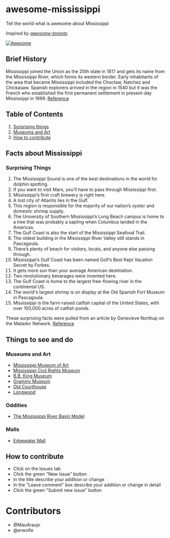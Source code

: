 # awesome-mississippi
Tell the world what is awesome about Mississippi

*Inspired by [awesome-toronto](https://github.com/rodolfobandeira/awesome-toronto)*

[![Awesome](https://cdn.rawgit.com/sindresorhus/awesome/d7305f38d29fed78fa85652e3a63e154dd8e8829/media/badge.svg)](https://github.com/sindresorhus/awesome)

## Brief History

Mississippi joined the Union as the 20th state in 1817 and gets its name from the Mississippi River,
which forms its western border. Early inhabitants of the area that became Mississippi included the 
Choctaw, Natchez and Chickasaw. Spanish explorers arrived in the region in 1540 but it was the French 
who established the first permanent settlement in present-day Mississippi in 1699. 
[Reference](https://www.history.com/topics/us-states/mississippi)

## Table of Contents

  1. [Surprising things](#surprising-things)
  2. [Museums and Art](#museums-and-art)
  3. [How to contribute](#how-to-contribute)

## Facts about Mississippi
### Surprising Things
  1. The Mississippi Sound is one of the best destinations in the world for dolphin spotting. 
  2. If you want to visit Mars, you’ll have to pass through Mississippi first.
  3. Mississippi’s first craft brewery is right here.
  4. A lost city of Atlantis lies in the Gulf.
  5. This region is responsible for the majority of our nation’s oyster and domestic shrimp supply.
  6. The University of Southern Mississippi’s Long Beach campus is home to a tree that was probably a sapling when Columbus landed in the Americas.
  7. The Gulf Coast is also the start of the Mississippi Seafood Trail.
  8. The oldest building in the Mississippi River Valley still stands in Pascagoula.
  9. There’s plenty of beach for visitors, locals, and anyone else passing through.
  10. Mississippi’s Gulf Coast has been named Golf’s Best Kept Vacation Secret by Forbes.
  11. It gets more sun than your average American destination.
  12. Two revolutionary beverages were invented here.
  13. The Gulf Coast is home to the largest free-flowing river in the continental US.
  14. The world's largest shrimp is on display at the Old Spanish Fort Museum in Pascagoula.
  25. Mississippi is the farm-raised catfish capital of the United States, with over 100,000 acres of catfish ponds.
  
These surprising facts were pulled from an article by Genevieve Northup on the Matador Network. [Reference](https://matadornetwork.com/notebook/13-things-didnt-know-mississippi-gulf-coast/)

## Things to see and do
### Museums and Art
- [Mississippi Museum of Art](http://www.msmuseumart.org/)
- [Mississippi Civil Rights Museum](https://mcrm.mdah.ms.gov/)
- [B.B. King Museum](https://bbkingmuseum.org/) 
- [Grammy Museum](https://www.grammymuseum.org/)
- [Old Courthouse](https://oldcourthouse.org/)
- [Longwood](http://www.stantonhall.com/longwood.php)
### Oddities
- [The Mississippi River Basin Model](https://www.atlasobscura.com/places/the-mississippi-river-basin-model-jackson-mississippi)

### Malls
- [Edgewater Mall](https://en.wikipedia.org/wiki/Edgewater_Mall)

## How to contribute
- Click on the Issues tab
- Click the green "New Issue" button
- In the title describe your addition or change
- In the "Leave comment" box describe your addition or change in detail
- Click the green "Submit new issue" button

# Contributors
- @MauAraujo
- @erwolfe
